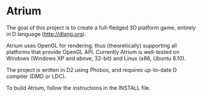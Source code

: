 Atrium
======
The goal of this project is to create a full-fledged 3D platform game, 
entirely in D language (http://dlang.org).

Atrium uses OpenGL for rendering, thus (theoretically) supporting all 
platforms that provide OpenGL API. Currently Atrium is well-tested on
Windows (Windows XP and above, 32-bit) and Linux (x86, Ubuntu 8.10).

The project is written in D2 using Phobos, and requires up-to-date 
D compiler (DMD or LDC).

To build Atrium, follow the instructions in the INSTALL file.
